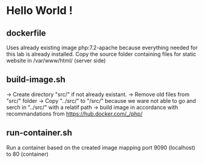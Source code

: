 # Hello World !

## dockerfile
Uses already existing image php:7.2-apache because everything needed for this lab is already installed.
Copy the source folder containing files for static website in /var/www/html/ (server side)

## build-image.sh
-> Create directory "src/" if not already existant.
-> Remove old files from "src/" folder
-> Copy "../src/" to "/src/" because we ware not able to go and serch in "../src/" with a relatif path
-> build image in accordance with recommandations from https://hub.docker.com/_/php/

## run-container.sh
Run a container based on the created image mapping port 9090 (localhost) to 80 (container)
